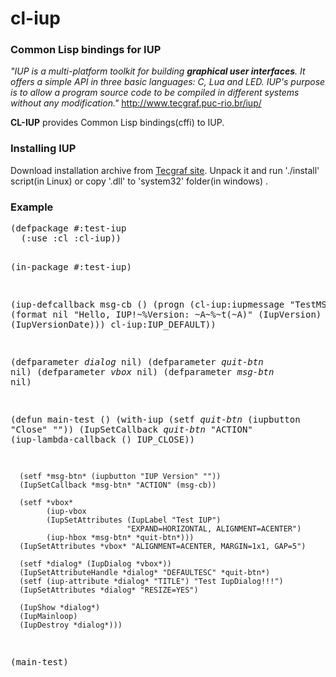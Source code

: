cl-iup
======

<h3>Common Lisp bindings for IUP</h3>

<i>"IUP is a multi-platform toolkit for building <b>graphical user interfaces</b>. 
It offers a simple API in three basic languages: C, Lua and LED. IUP's purpose is to allow a program source code to be compiled in different systems without any modification."</i>
<a href='http://www.tecgraf.puc-rio.br/iup/'> http://www.tecgraf.puc-rio.br/iup/ </a>

<b>CL-IUP</b> provides Common Lisp bindings(cffi) to IUP.

<h3> Installing IUP </h3>

Download installation archive from <a href='http://www.tecgraf.puc-rio.br/iup/'> Tecgraf site</a>.
Unpack it and run './install' script(in Linux) or copy '.dll' to  'system32' folder(in windows) .


<h3> Example </h3>
<pre>
(defpackage #:test-iup
  (:use :cl :cl-iup))

(in-package #:test-iup)

(iup-defcallback msg-cb ()
  (progn
    (cl-iup:iupmessage "TestMSG"
      (format nil "Hello, IUP!~%Version: ~A~%~t(~A)"
      (IupVersion)
      (IupVersionDate)))
    cl-iup:IUP_DEFAULT))

(defparameter *dialog* nil)
(defparameter *quit-btn* nil)
(defparameter *vbox* nil)
(defparameter *msg-btn* nil)

(defun main-test ()
  (with-iup
      (setf *quit-btn* (iupbutton "Close" ""))
      (IupSetCallback *quit-btn* "ACTION"
                      (iup-lambda-callback () IUP_CLOSE))
      
      (setf *msg-btn* (iupbutton "IUP Version" ""))
      (IupSetCallback *msg-btn* "ACTION" (msg-cb))

      (setf *vbox*
            (iup-vbox
            (IupSetAttributes (IupLabel "Test IUP")
                              "EXPAND=HORIZONTAL, ALIGNMENT=ACENTER")
            (iup-hbox *msg-btn* *quit-btn*)))
      (IupSetAttributes *vbox* "ALIGNMENT=ACENTER, MARGIN=1x1, GAP=5")
      
      (setf *dialog* (IupDialog *vbox*))
      (IupSetAttributeHandle *dialog* "DEFAULTESC" *quit-btn*)
      (setf (iup-attribute *dialog* "TITLE") "Test IupDialog!!!")
      (IupSetAttributes *dialog* "RESIZE=YES")
      
      (IupShow *dialog*)
      (IupMainloop)
      (IupDestroy *dialog*)))

(main-test)
</pre>

